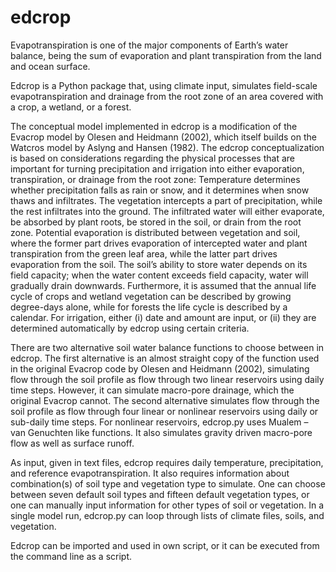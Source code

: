 # edcrop

Evapotranspiration is one of the major components of Earth’s water balance, being the sum of evaporation 
and plant transpiration from the land and ocean surface. 


Edcrop is a Python package that, using climate input, simulates field-scale evapotranspiration 
and drainage from the root zone of an area covered with a crop, a wetland, or a forest. 

The conceptual model implemented in edcrop is a modification of the Evacrop model by Olesen and Heidmann (2002), 
which itself builds on the Watcros model by Aslyng and Hansen (1982). The edcrop conceptualization is based on 
considerations regarding the physical processes that are important for turning precipitation and irrigation 
into either evaporation, transpiration, or drainage from the root zone: Temperature determines whether 
precipitation falls as rain or snow, and it determines when snow thaws and infiltrates. The vegetation intercepts 
a part of precipitation, while the rest infiltrates into the ground. The infiltrated water will either evaporate, 
be absorbed by plant roots, be stored in the soil, or drain from the root zone. Potential evaporation is 
distributed between vegetation and soil, where the former part drives evaporation of intercepted water and plant 
transpiration from the green leaf area, while the latter part drives evaporation from the soil. The soil’s ability 
to store water depends on its field capacity; when the water content exceeds field capacity, water will gradually 
drain downwards. Furthermore, it is assumed that the annual life cycle of crops and wetland vegetation can be 
described by growing degree-days alone, while for forests the life cycle is described by a calendar. For irrigation, 
either (i) date and amount are input, or (ii) they are determined automatically by edcrop using certain criteria.

There are two alternative soil water balance functions to choose between in edcrop. The first alternative is an 
almost straight copy of the function used in the original Evacrop code by Olesen and Heidmann (2002), simulating 
flow through the soil profile as flow through two linear reservoirs using daily time steps. However, it can simulate 
macro-pore drainage, which the original Evacrop cannot. The second alternative simulates flow through the soil profile 
as flow through four linear or nonlinear reservoirs using daily or sub-daily time steps. For nonlinear reservoirs, 
edcrop.py uses Mualem – van Genuchten like functions. It also simulates gravity driven macro-pore flow as well as 
surface runoff. 

As input, given in text files, edcrop requires daily temperature, precipitation, and reference evapotranspiration. It also 
requires information about combination(s) of soil type and vegetation type to simulate. One can choose between seven 
default soil types and fifteen default vegetation types, or one can manually input information for other types of soil 
or vegetation. In a single model run, edcrop.py can loop through lists of climate files, soils, and vegetation.

Edcrop can be imported and used in own script, or it can be executed from the command line as a script.
